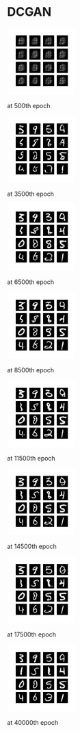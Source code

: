 # DCGAN
<img src="https://github.com/sonichandni/DCGAN/blob/master/dcgan_mnist/content/dcgan_mnist/00500.png">
<p>at 500th epoch</p>
<img src="https://github.com/sonichandni/DCGAN/blob/master/dcgan_mnist/content/dcgan_mnist/03500.png">
<p>at 3500th epoch</p>
<img src="https://github.com/sonichandni/DCGAN/blob/master/dcgan_mnist/content/dcgan_mnist/06500.png">
<p>at 6500th epoch</p>
<img src="https://github.com/sonichandni/DCGAN/blob/master/dcgan_mnist/content/dcgan_mnist/08500.png">
<p>at 8500th epoch</p>
<img src="https://github.com/sonichandni/DCGAN/blob/master/dcgan_mnist/content/dcgan_mnist/11500.png">
<p>at 11500th epoch</p>
<img src="https://github.com/sonichandni/DCGAN/blob/master/dcgan_mnist/content/dcgan_mnist/14500.png">
<p>at 14500th epoch</p>
<img src="https://github.com/sonichandni/DCGAN/blob/master/dcgan_mnist/content/dcgan_mnist/17500.png">
<p>at 17500th epoch</p>
<img src="https://github.com/sonichandni/DCGAN/blob/master/dcgan_mnist/content/dcgan_mnist/40000.png">
<p>at 40000th epoch</p>
